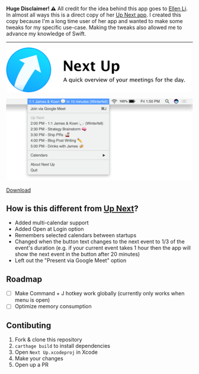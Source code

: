 **Huge Disclaimer! ⚠️** All credit for the idea behind this app goes to [Ellen Li](https://ellen.li). In almost all ways this is a direct copy of her [Up Next app](https://ellen.li/up-next/). I created this copy because I'm a long time user of her app and wanted to make some tweaks for my specific use-case. Making the tweaks also allowed me to advance my knowledge of Swift.

---

<img src="assets/promo.png" width="500px" />

![Top bar with menu showing that display all meetings for the day](assets/preview.png)

[Download](https://github.com/kvendrik/next-up/releases/download/2.1.0-alpha.1/Next.Up.zip)

## How is this different from [Up Next](https://ellen.li/up-next/)?
- Added multi-calendar support
- Added Open at Login option
- Remembers selected calendars between startups
- Changed when the button text changes to the next event to 1/3 of the event's duration (e.g. if your current event takes 1 hour then the app will show the next event in the button after 20 minutes)
- Left out the "Present via Google Meet" option

## Roadmap
- [ ] Make Command + J hotkey work globally (currently only works when menu is open)
- [ ] Optimize memory consumption

## Contibuting
1. Fork & clone this repository
1. `carthage build` to install dependencies
1. Open `Next Up.xcodeproj` in Xcode
1. Make your changes
1. Open up a PR
